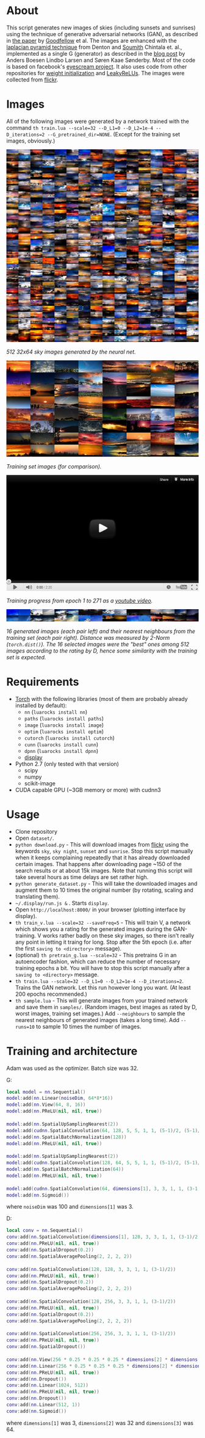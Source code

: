 # About

This script generates new images of skies (including sunsets and sunrises) using the technique of generative adversarial networks (GAN), as described in [the paper](http://arxiv.org/abs/1406.2661) by [Goodfellow](https://github.com/goodfeli) et al.
The images are enhanced with the [laplacian pyramid technique](http://arxiv.org/abs/1506.05751) from Denton and [Soumith](https://github.com/soumith) Chintala et. al., implemented as a single G (generator) as described in the [blog post](http://torch.ch//blog/2015/11/13/gan.html) by Anders Boesen Lindbo Larsen and Søren Kaae Sønderby.
Most of the code is based on facebook's [eyescream project](https://github.com/facebook/eyescream).
It also uses code from other repositories for [weight initialization](https://github.com/e-lab/torch-toolbox/blob/master/Weight-init/weight-init.lua) and [LeakyReLUs](https://github.com/nagadomi/waifu2x/blob/master/lib/LeakyReLU.lua).
The images were collected from [flickr](http://www.flickr.com).

# Images

All of the following images were generated by a network trained with the command `th train.lua --scale=32 --D_L1=0 --D_L2=1e-4 --D_iterations=2 --G_pretrained_dir=NONE`. (Except for the training set images, obviously.)


![1024 generated 32x64 images](images/random512.jpg?raw=true "512 generated 32x64 images")

*512 32x64 sky images generated by the neural net.*

![Training set](images/trainset.jpg?raw=true "Training set")

*Training set images (for comparison).*

[![Training progress video](images/youtube-embedded-image.jpg?raw=true)](https://youtu.be/9XWiy0c7UhE)

*Training progress from epoch 1 to 271 as a [youtube video](https://youtu.be/9XWiy0c7UhE).*
<!--- [![Demo CountPages alpha](http://share.gifyoutube.com/KzB6Gb.gif)](https://www.youtube.com/watch?v=ek1j272iAmc) -->

![Nearest neighbours of generated 32x64 images](images/neighbours.jpg?raw=true "Nearest neighbours of generated 32x64 images")

*16 generated images (each pair left) and their nearest neighbours from the training set (each pair right). Distance was measured by 2-Norm (`torch.dist()`). The 16 selected images were the "best" ones among 512 images according to the rating by D, hence some similarity with the training set is expected.*

# Requirements

* [Torch](http://torch.ch/) with the following libraries (most of them are probably already installed by default):
  * `nn` (`luarocks install nn`)
  * `paths` (`luarocks install paths`)
  * `image` (`luarocks install image`)
  * `optim` (`luarocks install optim`)
  * `cutorch` (`luarocks install cutorch`)
  * `cunn` (`luarocks install cunn`)
  * `dpnn` (`luarocks install dpnn`)
  * [display](https://github.com/szym/display)
* Python 2.7 (only tested with that version)
  * scipy
  * numpy
  * scikit-image
* CUDA capable GPU (~3GB memory or more) with cudnn3

# Usage

* Clone repository
* Open `dataset/`.
* `python download.py` - This will download images from [flickr](http://www.flickr.com) using the keywords `sky`, `sky night`, `sunset` and `sunrise`. Stop this script manually when it keeps complaining repeatedly that it has already downloaded certain images. That happens after downloading page ~150 of the search results or at about 15k images. Note that running this script will take several hours as time delays are set rather high.
* `python generate_dataset.py` - This will take the downloaded images and augment them to 10 times the original number (by rotating, scaling and translating them).
* `~/.display/run.js &` . Starts `display`.
* Open `http://localhost:8000/` in your browser (plotting interface by display).
* `th train_v.lua --scale=32 --saveFreq=5` - This will train V, a network which shows you a rating for the generated images during the GAN-training. V works rather badly on these sky images, so there isn't really any point in letting it traing for long. Stop after the 5th epoch (i.e. after the first `saving to <directory>` message).
* (optional) `th pretrain_g.lua --scale=32` - This pretrains G in an autoencoder fashion, which can reduce the number of necessary training epochs a bit. You will have to stop this script manually after a `saving to <directory>` message.
* `th train.lua --scale=32 --D_L1=0 --D_L2=1e-4 --D_iterations=2`. Trains the GAN network. Let this run however long you want. (At least 200 epochs recommended.)
* `th sample.lua` - This will generate images from your trained network and save them in `samples/`. (Random images, best images as rated by D, worst images, training set images.) Add `--neighbours` to sample the nearest neighbours of generated images (takes a long time). Add `--runs=10` to sample 10 times the number of images.

# Training and architecture

Adam was used as the optimizer. Batch size was 32.

G:
```lua
local model = nn.Sequential()
model:add(nn.Linear(noiseDim, 64*8*16))
model:add(nn.View(64, 8, 16))
model:add(nn.PReLU(nil, nil, true))

model:add(nn.SpatialUpSamplingNearest(2))
model:add(cudnn.SpatialConvolution(64, 128, 5, 5, 1, 1, (5-1)/2, (5-1)/2))
model:add(nn.SpatialBatchNormalization(128))
model:add(nn.PReLU(nil, nil, true))

model:add(nn.SpatialUpSamplingNearest(2))
model:add(cudnn.SpatialConvolution(128, 64, 5, 5, 1, 1, (5-1)/2, (5-1)/2))
model:add(nn.SpatialBatchNormalization(64))
model:add(nn.PReLU(nil, nil, true))

model:add(cudnn.SpatialConvolution(64, dimensions[1], 3, 3, 1, 1, (3-1)/2, (3-1)/2))
model:add(nn.Sigmoid())
```
where `noiseDim` was 100 and `dimensions[1]` was 3.

D:
```lua
local conv = nn.Sequential()
conv:add(nn.SpatialConvolution(dimensions[1], 128, 3, 3, 1, 1, (3-1)/2))
conv:add(nn.PReLU(nil, nil, true))
conv:add(nn.SpatialDropout(0.2))
conv:add(nn.SpatialAveragePooling(2, 2, 2, 2))

conv:add(nn.SpatialConvolution(128, 128, 3, 3, 1, 1, (3-1)/2))
conv:add(nn.PReLU(nil, nil, true))
conv:add(nn.SpatialDropout(0.2))
conv:add(nn.SpatialAveragePooling(2, 2, 2, 2))

conv:add(nn.SpatialConvolution(128, 256, 3, 3, 1, 1, (3-1)/2))
conv:add(nn.PReLU(nil, nil, true))
conv:add(nn.SpatialDropout(0.2))
conv:add(nn.SpatialAveragePooling(2, 2, 2, 2))

conv:add(nn.SpatialConvolution(256, 256, 3, 3, 1, 1, (3-1)/2))
conv:add(nn.PReLU(nil, nil, true))
conv:add(nn.SpatialDropout())

conv:add(nn.View(256 * 0.25 * 0.25 * 0.25 * dimensions[2] * dimensions[3]))
conv:add(nn.Linear(256 * 0.25 * 0.25 * 0.25 * dimensions[2] * dimensions[3], 1024))
conv:add(nn.PReLU(nil, nil, true))
conv:add(nn.Dropout())
conv:add(nn.Linear(1024, 512))
conv:add(nn.PReLU(nil, nil, true))
conv:add(nn.Dropout())
conv:add(nn.Linear(512, 1))
conv:add(nn.Sigmoid())
```
where `dimensions[1]` was 3, `dimensions[2]` was 32 and `dimensions[3]` was 64.
